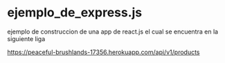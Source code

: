 # ejemplo_de_express.js
ejemplo de construccion de una app de react.js el cual se encuentra en la siguiente liga

https://peaceful-brushlands-17356.herokuapp.com/api/v1/products

